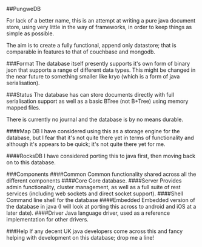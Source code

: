 ##PungweDB

For lack of a better name, this is an attempt at writing a pure java document store, using very little in the way of frameworks, in order to keep things as simple as possible.

The aim is to create a fully functional, append only datastore; that is comparable in features to that of couchbase and mongodb.

###Format
The database itself presently supports it's own form of binary json that supports a range of different data types. This might be changed in the near future to something smaller like kryo (which is a form of java serialisation).

###Status
The database has can store documents directly with full serialisation support as well as a basic BTree (not B+Tree) using memory mapped files.

There is currently no journal and the database is by no means durable.

####Map DB
I have considered using this as a storage engine for the database, but I fear that it's not quite there yet in terms of functionality and although it's appears to be quick; it's not quite there yet for me.

####RocksDB
I have considered porting this to java first, then moving back on to this database.

###Components
####Common
Common functionality shared across all the different components
####Core
Core database.
####Server
Provides admin functionality, cluster management, as well as a full suite of rest services (including web sockets and direct socket support).
####Shell
Command line shell for the database
####Embedded
Embedded version of the database in java (I will look at porting this across to android and iOS at a later date).
####Driver
Java language driver, used as a reference implementation for other drivers.

###Help
If any decent UK java developers come across this and fancy helping with development on this database; drop me a line!
